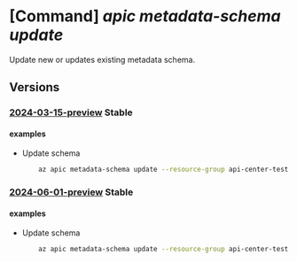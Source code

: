 # [Command] _apic metadata-schema update_

Update new or updates existing metadata schema.

## Versions

### [2024-03-15-preview](/Resources/mgmt-plane/L3N1YnNjcmlwdGlvbnMve30vcmVzb3VyY2Vncm91cHMve30vcHJvdmlkZXJzL21pY3Jvc29mdC5hcGljZW50ZXIvc2VydmljZXMve30vbWV0YWRhdGFzY2hlbWFzL3t9/2024-03-15-preview.xml) **Stable**

<!-- mgmt-plane /subscriptions/{}/resourcegroups/{}/providers/microsoft.apicenter/services/{}/metadataschemas/{} 2024-03-15-preview -->

#### examples

- Update schema
    ```bash
        az apic metadata-schema update --resource-group api-center-test --service-name contoso --name "test1" --schema '{\"type\":\"string\", \"title\":\"Last name\", \"pattern\": \"^[a-zA-Z0-9]+$\"}'
    ```

### [2024-06-01-preview](/Resources/mgmt-plane/L3N1YnNjcmlwdGlvbnMve30vcmVzb3VyY2Vncm91cHMve30vcHJvdmlkZXJzL21pY3Jvc29mdC5hcGljZW50ZXIvc2VydmljZXMve30vbWV0YWRhdGFzY2hlbWFzL3t9/2024-06-01-preview.xml) **Stable**

<!-- mgmt-plane /subscriptions/{}/resourcegroups/{}/providers/microsoft.apicenter/services/{}/metadataschemas/{} 2024-06-01-preview -->

#### examples

- Update schema
    ```bash
        az apic metadata-schema update --resource-group api-center-test --service-name contoso --name "test1" --schema '{\"type\":\"string\", \"title\":\"Last name\", \"pattern\": \"^[a-zA-Z0-9]+$\"}'
    ```
